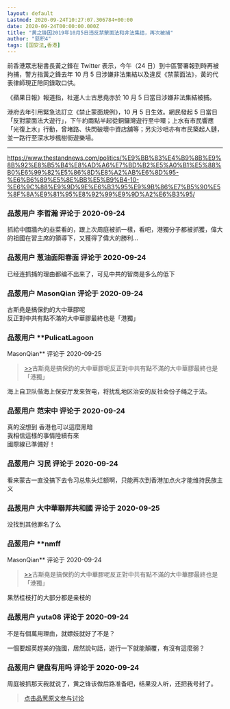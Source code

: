 ```yaml
---
layout: default
Lastmod: 2020-09-24T10:27:07.306784+00:00
date: 2020-09-24T00:00:00.000Z
title: "黄之锋因2019年10月5日违反禁蒙面法和非法集结，再次被捕"
author: "慈积4"
tags: [国安法,香港]
---
```


前香港眾志秘書長黃之鋒在 Twitter 表示，今午（24 日）到中區警署報到時再被拘捕，警方指黃之鋒去年 10 月 5 日涉嫌非法集結以及違反《禁蒙面法》，黃的代表律師現正陪同錄取口供。  
  
《蘋果日報》報道指，社運人士古思堯亦於 10 月 5 日當日涉嫌非法集結被捕。  
  
港府去年引用緊急法訂立《禁止蒙面規例》，10 月 5 日生效。網民發起 5 日當日「反對蒙面法大遊行」，下午約兩點半起從銅鑼灣遊行至中環；上水有市民響應「光復上水」行動，曾堵路、快閃破壞中資店舖等；另尖沙咀亦有市民築起人鏈，並一路行至深水埗楓樹街遊樂場。  
  

* * *

  
https://www.thestandnews.com/politics/%E9%BB%83%E4%B9%8B%E9%8B%92%E8%B5%B4%E8%AD%A6%E7%BD%B2%E5%A0%B1%E5%88%B0%E6%99%82%E5%86%8D%E8%A2%AB%E6%8D%95-%E6%B6%89%E5%8E%BB%E5%B9%B4-10-%E6%9C%88%E9%9D%9E%E6%B3%95%E9%9B%86%E7%B5%90%E5%8F%8A%E9%81%95%E8%92%99%E9%9D%A2%E6%B3%95/

            
### 品葱用户 **李哲瀚** 评论于 2020-09-24
        
抓給中國牆內的韭菜看的，跟上次周庭被抓一樣，看吧，港獨分子都被抓獲，偉大的祖國在習主席的領導下，又獲得了偉大的勝利...
        


            
### 品葱用户 **葱油面阳春面** 评论于 2020-09-24
        
已经连抓捕的理由都编不出来了，可见中共的智商是多么的低下
        


            
### 品葱用户 **MasonQian** 评论于 2020-09-24
        
古斯堯是搞保釣的大中華膠呢  
反正對中共有點不滿的大中華膠最終也是「港獨」
        


            
### 品葱用户 **PulicatLagoon 
MasonQian** 评论于 2020-09-25
        
> [\>>]( "/article/item_id-502753#")古斯堯是搞保釣的大中華膠呢反正對中共有點不滿的大中華膠最終也是「港獨」

  
海上自卫队偕海上保安厅发来贺电，将扰乱地区治安的反社会份子绳之于法。
        


            
### 品葱用户 **范宋中** 评论于 2020-09-24
        
真的沒想到 香港也可以這麼黑暗  
我相信這樣的事情陸續有來  
國際線已準備好！
        


            
### 品葱用户 **习民** 评论于 2020-09-24
        
看来蒙古一直没搞下去令习总焦头烂额啊，只能再次到香港加点火才能维持民族主义
        


            
### 品葱用户 **大中華聯邦共和國** 评论于 2020-09-25
        
没找到其他罪名了么
        


            
### 品葱用户 **nmff 
MasonQian** 评论于 2020-09-24
        
> [\>>]( "/article/item_id-502753#")古斯堯是搞保釣的大中華膠呢反正對中共有點不滿的大中華膠最終也是「港獨」

  
果然桂枝打的大部分都是亲枝的
        


            
### 品葱用户 **yuta08** 评论于 2020-09-24
        
不是有個萬用理由，就嫖妓就好了不是？  
  
一個要超英趕美的強國，居然說句話，遊行一下就能顛覆，有沒有這麼弱？
        


            
### 品葱用户 **键盘有用吗** 评论于 2020-09-24
        
周庭被抓那天我就说了，黄之锋该做后路准备吧，结果没人听，还把我号封了。
        






> [点击品葱原文参与讨论](https://pincong.rocks/article/24425)

